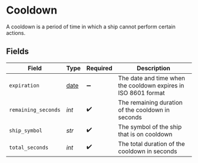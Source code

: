 # Cooldown

A cooldown is a period of time in which a ship cannot perform certain actions.


## Fields

| Field                                                                | Type                                                                 | Required                                                             | Description                                                          |
| -------------------------------------------------------------------- | -------------------------------------------------------------------- | -------------------------------------------------------------------- | -------------------------------------------------------------------- |
| `expiration`                                                         | [date](https://docs.python.org/3/library/datetime.html#date-objects) | :heavy_minus_sign:                                                   | The date and time when the cooldown expires in ISO 8601 format       |
| `remaining_seconds`                                                  | *int*                                                                | :heavy_check_mark:                                                   | The remaining duration of the cooldown in seconds                    |
| `ship_symbol`                                                        | *str*                                                                | :heavy_check_mark:                                                   | The symbol of the ship that is on cooldown                           |
| `total_seconds`                                                      | *int*                                                                | :heavy_check_mark:                                                   | The total duration of the cooldown in seconds                        |